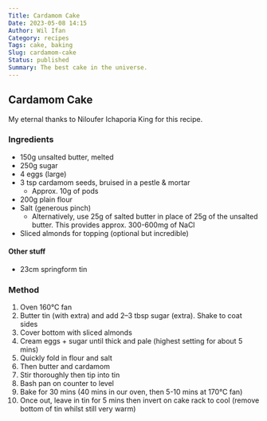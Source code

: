 ```yaml
---
Title: Cardamom Cake
Date: 2023-05-08 14:15
Author: Wil Ifan
Category: recipes
Tags: cake, baking
Slug: cardamom-cake
Status: published
Summary: The best cake in the universe.
---
```


## Cardamom Cake

My eternal thanks to Niloufer Ichaporia King for this recipe.

### Ingredients

* 150g unsalted butter, melted
* 250g sugar
* 4 eggs (large)
* 3 tsp cardamom seeds, bruised in a pestle & mortar
  - Approx. 10g of pods
* 200g plain flour
* Salt (generous pinch)
  - Alternatively, use 25g of salted butter in place of 25g of the unsalted butter. This provides approx. 300-600mg of NaCl
* Sliced almonds for topping (optional but incredible)

#### Other stuff

* 23cm springform tin

### Method

1. Oven 160°C fan
1. Butter tin (with extra) and add 2–3 tbsp sugar (extra). Shake to coat sides
1. Cover bottom with sliced almonds
1. Cream eggs + sugar until thick and pale (highest setting for about 5 mins)
1. Quickly fold in flour and salt
1. Then butter and cardamom
1. Stir thoroughly then tip into tin
1. Bash pan on counter to level
1. Bake for 30 mins (40 mins in our oven, then 5-10 mins at 170°C fan)
1. Once out, leave in tin for 5 mins then invert on cake rack to cool (remove bottom of tin whilst still very warm)
